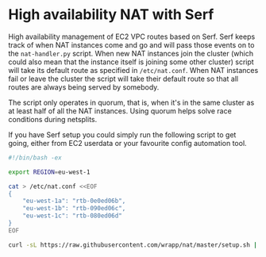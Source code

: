 High availability NAT with Serf
===============================

High availability management of EC2 VPC routes based on Serf. Serf keeps track
of when NAT instances come and go and will pass those events on to the
`nat-handler.py` script. When new NAT instances join the cluster (which could
also mean that the instance itself is joining some other cluster) script will
take its default route as specified in `/etc/nat.conf`. When NAT instances fail
or leave the cluster the script will take their default route so that all
routes are always being served by somebody.

The script only operates in quorum, that is, when it's in the same cluster as
at least half of all the NAT instances. Using quorum helps solve race conditions during netsplits.

If you have Serf setup you could simply run the following script to get going,
either from EC2 userdata or your favourite config automation tool.


```bash
#!/bin/bash -ex

export REGION=eu-west-1

cat > /etc/nat.conf <<EOF
{
    "eu-west-1a": "rtb-0e0ed06b",
    "eu-west-1b": "rtb-090ed06c",
    "eu-west-1c": "rtb-080ed06d"
}
EOF

curl -sL https://raw.githubusercontent.com/wrapp/nat/master/setup.sh | bash
```
